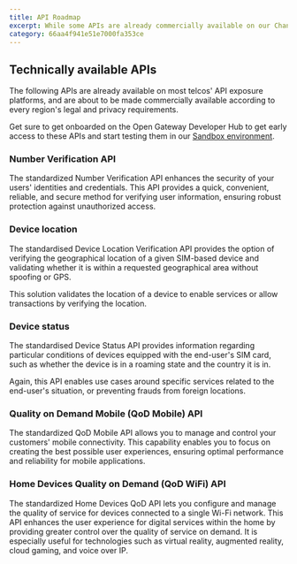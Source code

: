 ```yaml
---
title: API Roadmap
excerpt: While some APIs are already commercially available on our Channel Partners, others have been already designed and standardized across telcos and are being adopted in order to be soon available and extend the scope of Telco APIs to the developer community.
category: 66aa4f941e51e7000fa353ce
---
```


## Technically available APIs

The following APIs are already available on most telcos' API exposure platforms, and are about to be made commercially available according to every region's legal and privacy requirements.

Get sure to get onboarded on the Open Gateway Developer Hub to get early access to these APIs and start testing them in our <a href="/docs/sandbox">Sandbox environment</a>.

### Number Verification API

The standardized Number Verification API enhances the security of your users' identities and credentials. This API provides a quick, convenient, reliable, and secure method for verifying user information, ensuring robust protection against unauthorized access.

### Device location

The standardised Device Location Verification API provides the option of verifying the geographical location of a given SIM-based device and validating whether it is within a requested geographical area without spoofing or GPS.

This solution validates the location of a device to enable services or allow transactions by verifying the location.

### Device status

The standardised Device Status API provides information regarding particular conditions of devices equipped with the end-user's SIM card, such as whether the device is in a roaming state and the country it is in.

Again, this API enables use cases around specific services related to the end-user's situation, or preventing frauds from foreign locations.

### Quality on Demand Mobile (QoD Mobile) API

The standardized QoD Mobile API allows you to manage and control your customers' mobile connectivity. This capability enables you to focus on creating the best possible user experiences, ensuring optimal performance and reliability for mobile applications.

### Home Devices Quality on Demand (QoD WiFi) API

The standardized Home Devices QoD API lets you configure and manage the quality of service for devices connected to a single Wi-Fi network. This API enhances the user experience for digital services within the home by providing greater control over the quality of service on demand. It is especially useful for technologies such as virtual reality, augmented reality, cloud gaming, and voice over IP.
